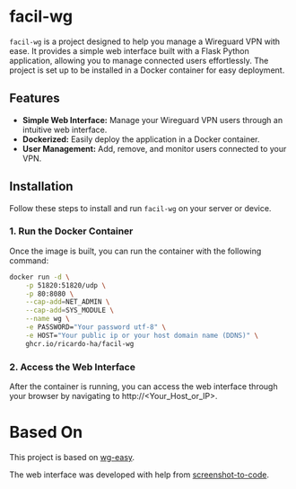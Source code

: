 # facil-wg

`facil-wg` is a project designed to help you manage a Wireguard VPN with ease. It provides a simple web interface built with a Flask Python application, allowing you to manage connected users effortlessly. The project is set up to be installed in a Docker container for easy deployment.

## Features

- **Simple Web Interface:** Manage your Wireguard VPN users through an intuitive web interface.
- **Dockerized:** Easily deploy the application in a Docker container.
- **User Management:** Add, remove, and monitor users connected to your VPN.

## Installation

Follow these steps to install and run `facil-wg` on your server or device.

### 1. Run the Docker Container
Once the image is built, you can run the container with the following command:

```bash
docker run -d \
    -p 51820:51820/udp \
    -p 80:8080 \
    --cap-add=NET_ADMIN \
    --cap-add=SYS_MODULE \
    --name wg \
    -e PASSWORD="Your password utf-8" \
    -e HOST="Your public ip or your host domain name (DDNS)" \
    ghcr.io/ricardo-ha/facil-wg  

```
### 2. Access the Web Interface
After the container is running, you can access the web interface through your browser by navigating to http://<Your_Host_or_IP>.

# Based On
This project is based on [wg-easy](https://github.com/wg-easy/wg-easy).

The web interface was developed with help from [screenshot-to-code](https://github.com/abi/screenshot-to-code).